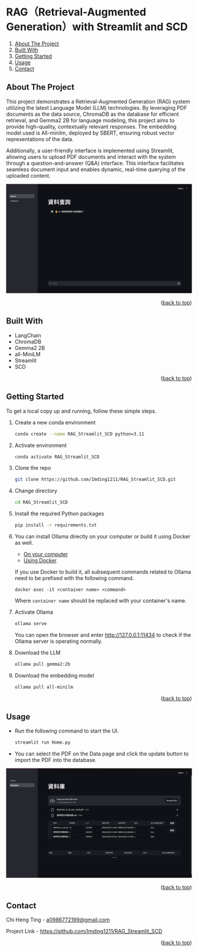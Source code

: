 <a id="readme-top"></a>
# RAG（Retrieval-Augmented Generation）with Streamlit and SCD


<ol>
  <li><a href="#about-the-project">About The Project</a></li>
  <li><a href="#built-with">Built With</a></li>
  <li><a href="#getting-started">Getting Started</a></li>
  <li><a href="#usage">Usage</a></li>
  <li><a href="#contact">Contact</a></li>
</ol>

## About The Project

This project demonstrates a Retrieval-Augmented Generation (RAG) system utilizing the latest Language Model (LLM) technologies. By leveraging PDF documents as the data source, ChromaDB as the database for efficient retrieval, and Gemma2 2B for language modeling, this project aims to provide high-quality, contextually relevant responses. The embedding model used is All-minilm, deployed by SBERT, ensuring robust vector representations of the data.

Additionally, a user-friendly interface is implemented using Streamlit, allowing users to upload PDF documents and interact with the system through a question-and-answer (Q&A) interface. This interface facilitates seamless document input and enables dynamic, real-time querying of the uploaded content.

![image](images/Home_page.png)

<p align="right">(<a href="#readme-top">back to top</a>)</p>

## Built With

* LangChain
* ChromaDB
* Gemma2 2B
* all-MiniLM
* Streamlit
* SCD
  
<p align="right">(<a href="#readme-top">back to top</a>)</p>

## Getting Started

To get a local copy up and running, follow these simple steps.

1. Create a new conda environment
   ```sh
   conda create --name RAG_Streamlit_SCD python=3.11
   ```
   
2. Activate environment
   ```sh
   conda activate RAG_Streamlit_SCD
   ```

3. Clone the repo
   ```sh
   git clone https://github.com/Imding1211/RAG_Streamlit_SCD.git
   ```
   
4. Change directory
   ```sh
   cd RAG_Streamlit_SCD
   ```
   
5. Install the required Python packages
   ```sh
   pip install -r requirements.txt
   ```
   
6. You can install Ollama directly on your computer or build it using Docker as well.
   * [On your computer](https://ollama.com/download)
   * [Using Docker](https://hub.docker.com/r/ollama/ollama)

   If you use Docker to build it, all subsequent commands related to Ollama need to be prefixed with the following command.
   ```
   docker exec -it <container name> <command>
   ```
   Where `container name` should be replaced with your container's name.

7. Activate Ollama
   ```sh
   ollama serve
   ```
   You can open the browser and enter http://127.0.0.1:11434 to check if the Ollama server is operating normally.

8. Download the LLM
   ```sh
   ollama pull gemma2:2b
   ```

9. Download the embedding model
   ```sh
   ollama pull all-minilm
   ```

<p align="right">(<a href="#readme-top">back to top</a>)</p>

## Usage
   
* Run the following command to start the UI.
   ```sh
   streamlit run Home.py
   ```

* You can select the PDF on the Data page and click the update button to import the PDF into the database.

![image](images/Database_page.png)

<p align="right">(<a href="#readme-top">back to top</a>)</p>

## Contact

Chi Heng Ting - a0986772199@gmail.com

Project Link - https://github.com/Imding1211/RAG_Streamlit_SCD

<p align="right">(<a href="#readme-top">back to top</a>)</p>
